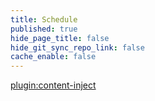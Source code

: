 ```yaml
---
title: Schedule
published: true
hide_page_title: false
hide_git_sync_repo_link: false
cache_enable: false
---
```


[plugin:content-inject](../../../unit-03/_important-reminders)
